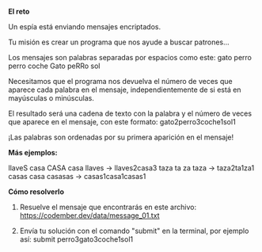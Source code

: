 **El reto**

Un espía está enviando mensajes encriptados.

Tu misión es crear un programa que nos ayude a buscar patrones...

Los mensajes son palabras separadas por espacios como este:
gato perro perro coche Gato peRRo sol

Necesitamos que el programa nos devuelva el número de veces que aparece cada palabra en el mensaje, independientemente de si está en mayúsculas o minúsculas.

El resultado será una cadena de texto con la palabra y el número de veces que aparece en el mensaje, con este formato:
gato2perro3coche1sol1

¡Las palabras son ordenadas por su primera aparición en el mensaje!

**Más ejemplos:**

llaveS casa CASA casa llaves -> llaves2casa3
taza ta za taza -> taza2ta1za1
casas casa casasas -> casas1casa1casas1

**Cómo resolverlo**

1. Resuelve el mensaje que encontrarás en este archivo: <https://codember.dev/data/message_01.txt>

2. Envía tu solución con el comando "submit" en la terminal, por ejemplo así:
submit perro3gato3coche1sol1
